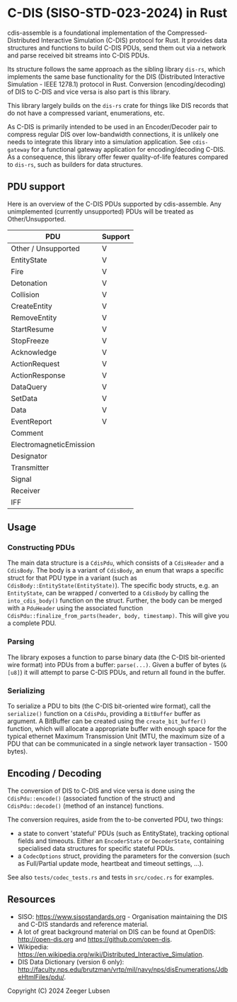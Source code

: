 # C-DIS (SISO-STD-023-2024) in Rust

cdis-assemble is a foundational implementation of the Compressed-Distributed Interactive Simulation (C-DIS) protocol for Rust. It provides data structures and functions to build C-DIS PDUs, send them out via a network and parse received bit streams into C-DIS PDUs.

Its structure follows the same approach as the sibling library `dis-rs`, which implements the same base functionality for the DIS (Distributed Interactive Simulation - IEEE 1278.1) protocol in Rust.
Conversion (encoding/decoding) of DIS to C-DIS and vice versa is also part is this library.

This library largely builds on the `dis-rs` crate for things like DIS records that do not have a compressed variant, enumerations, etc.

As C-DIS is primarily intended to be used in an Encoder/Decoder pair to compress regular DIS over low-bandwidth connections, it is unlikely one needs to integrate this library into a simulation application.
See `cdis-gateway` for a functional gateway application for encoding/decoding C-DIS. As a consequence, this library offer fewer quality-of-life features compared to `dis-rs`, such as builders for data structures.

## PDU support

Here is an overview of the C-DIS PDUs supported by cdis-assemble. Any unimplemented (currently unsupported) PDUs will be treated as Other/Unsupported.

| PDU                     | Support |
|-------------------------|---------|
| Other / Unsupported     | V       |
| EntityState             | V       |
| Fire                    | V       |
| Detonation              | V       |
| Collision               | V       |
| CreateEntity            | V       |
| RemoveEntity            | V       |
| StartResume             | V       |
| StopFreeze              | V       |
| Acknowledge             | V       |
| ActionRequest           | V       |
| ActionResponse          | V       |
| DataQuery               | V       |
| SetData                 | V       |
| Data                    | V       |
| EventReport             | V       |
| Comment                 |         |
| ElectromagneticEmission |         |
| Designator              |         |
| Transmitter             |         |
| Signal                  |         |
| Receiver                |         |
| IFF                     |         |

## Usage

### Constructing PDUs
The main data structure is a `CdisPdu`, which consists of a `CdisHeader` and a `CdisBody`. The body is a variant of `CdisBody`, an enum that wraps a specific struct for that PDU type in a variant (such as `CdisBody::EntityState(EntityState)`).
The specific body structs, e.g. an `EntityState`, can be wrapped / converted to a `CdisBody` by calling the `into_cdis_body()` function on the struct.
Further, the body can be merged with a `PduHeader` using the associated function `CdisPdu::finalize_from_parts(header, body, timestamp)`. This will give you a complete PDU.

### Parsing
The library exposes a function to parse binary data (the C-DIS bit-oriented wire format) into PDUs from a buffer: `parse(...)`.
Given a buffer of bytes (`&[u8]`) it will attempt to parse C-DIS PDUs, and return all found in the buffer.

### Serializing
To serialize a PDU to bits (the C-DIS bit-oriented wire format), call the `serialize()` function on a `CdisPdu`, providing a `BitBuffer` buffer as argument.
A BitBuffer can be created using the `create_bit_buffer()` function, which will allocate a appropriate buffer with enough space for the typical ethernet Maximum Transmission Unit (MTU, the maximum size of a PDU that can be communicated in a
single network layer transaction - 1500 bytes).

## Encoding / Decoding
The conversion of DIS to C-DIS and vice versa is done using the `CdisPdu::encode()` (associated function of the struct) and `CdisPdu::decode()` (method of an instance) functions.

The conversion requires, aside from the to-be converted PDU, two things:
- a state to convert 'stateful' PDUs (such as EntityState), tracking optional fields and timeouts. Either an `EncoderState` or `DecoderState`, containing specialised data structures for specific stateful PDUs. 
- a `CodecOptions` struct, providing the parameters for the conversion (such as Full/Partial update mode, heartbeat and timeout settings, ...).

See also `tests/codec_tests.rs` and tests in `src/codec.rs` for examples.

## Resources

- SISO: https://www.sisostandards.org - Organisation maintaining the DIS and C-DIS standards and reference material.
- A lot of great background material on DIS can be found at OpenDIS: http://open-dis.org and https://github.com/open-dis.
- Wikipedia: https://en.wikipedia.org/wiki/Distributed_Interactive_Simulation.
- DIS Data Dictionary (version 6 only): http://faculty.nps.edu/brutzman/vrtp/mil/navy/nps/disEnumerations/JdbeHtmlFiles/pdu/.

Copyright (C) 2024 Zeeger Lubsen
